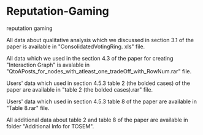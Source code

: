 # Reputation-Gaming
reputation gaming

All data about qualitative analysis which we discussed in section 3.1 of the paper is available in "ConsolidatedVotingRing. xls" file.

All data which we used in the section 4.3 of the paper for creating "Interaction Graph" is avalable in "QtoAPosts_for_nodes_with_atleast_one_tradeOff_with_RowNum.rar" file.

Users' data which used in section 4.5.3 table 2 (the bolded cases) of the paper are available in "table 2 (the bolded cases).rar" file.

Users' data which used in section 4.5.3 table 8 of the paper are available in "Table 8.rar" file.

All additional data about table 2 and table 8 of the paper are available in folder "Additional Info for TOSEM".










